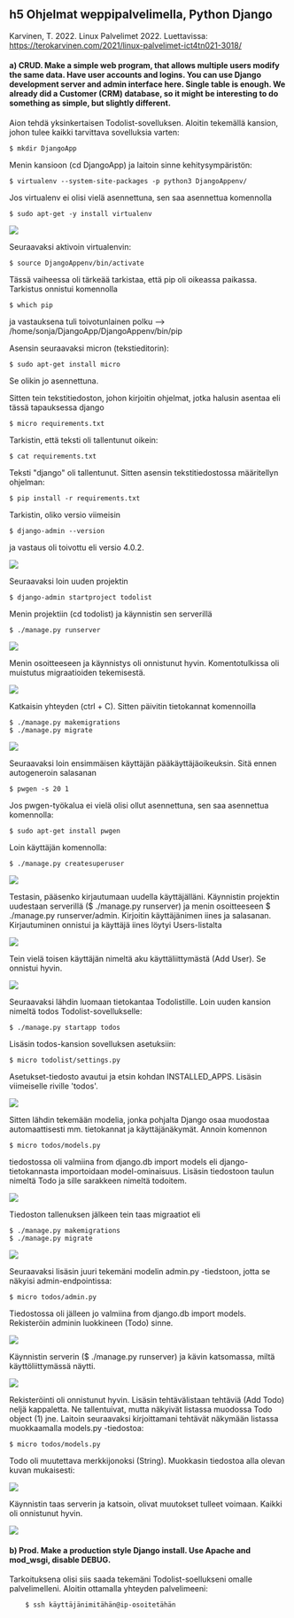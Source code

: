 ## h5 Ohjelmat weppipalvelimella, Python Django

Karvinen, T. 2022. Linux Palvelimet 2022. Luettavissa: https://terokarvinen.com/2021/linux-palvelimet-ict4tn021-3018/

#### a) CRUD. Make a simple web program, that allows multiple users modify the same data. Have user accounts and logins. You can use Django development server and admin interface here. Single table is enough. We already did a Customer (CRM) database, so it might be interesting to do something as simple, but slightly different.


Aion tehdä yksinkertaisen Todolist-sovelluksen. Aloitin tekemällä kansion, johon tulee kaikki tarvittava sovelluksia varten:

    $ mkdir DjangoApp
    
Menin kansioon (cd DjangoApp) ja laitoin sinne kehitysympäristön:

    $ virtualenv --system-site-packages -p python3 DjangoAppenv/
    
Jos virtualenv ei olisi vielä asennettuna, sen saa asennettua komennolla

    $ sudo apt-get -y install virtualenv

![](images/django1.png)

Seuraavaksi aktivoin virtualenvin:

    $ source DjangoAppenv/bin/activate
    
Tässä vaiheessa oli tärkeää tarkistaa, että pip oli oikeassa paikassa. Tarkistus onnistui komennolla

    $ which pip

ja vastauksena tuli toivotunlainen polku --> /home/sonja/DjangoApp/DjangoAppenv/bin/pip

Asensin seuraavaksi micron (tekstieditorin):

    $ sudo apt-get install micro
    
Se olikin jo asennettuna.

Sitten tein tekstitiedoston, johon kirjoitin ohjelmat, jotka halusin asentaa eli tässä tapauksessa django

    $ micro requirements.txt
    
Tarkistin, että teksti oli tallentunut oikein:

    $ cat requirements.txt

Teksti "django" oli tallentunut. Sitten asensin tekstitiedostossa määritellyn ohjelman:

    $ pip install -r requirements.txt
    
Tarkistin, oliko versio viimeisin

    $ django-admin --version
    
ja vastaus oli toivottu eli versio 4.0.2.

![](images/django2.png)


Seuraavaksi loin uuden projektin

    $ django-admin startproject todolist
   
Menin projektiin (cd todolist) ja käynnistin sen serverillä

    $ ./manage.py runserver
    
![](images/django3.png)
    
Menin osoitteeseen ja käynnistys oli onnistunut hyvin. Komentotulkissa oli muistutus migraatioiden tekemisestä.

![](images/django4.png)

Katkaisin yhteyden (ctrl + C). Sitten päivitin tietokannat komennoilla

    $ ./manage.py makemigrations
    $ ./manage.py migrate
    
![](images/django5.png)


Seuraavaksi loin ensimmäisen käyttäjän pääkäyttäjäoikeuksin. Sitä ennen autogeneroin salasanan

    $ pwgen -s 20 1
    
Jos pwgen-työkalua ei vielä olisi ollut asennettuna, sen saa asennettua komennolla:

    $ sudo apt-get install pwgen
    
Loin käyttäjän komennolla:

    $ ./manage.py createsuperuser

![](images/django6.png)
    
Testasin, pääsenko kirjautumaan uudella käyttäjälläni. Käynnistin projektin uudestaan serverillä ($ ./manage.py runserver) ja menin osoitteeseen $ ./manage.py runserver/admin. Kirjoitin käyttäjänimen iines ja salasanan. Kirjautuminen onnistui ja käyttäjä iines löytyi Users-listalta

![](images/django7.png)

Tein vielä toisen käyttäjän nimeltä aku käyttäliittymästä (Add User). Se onnistui hyvin.

![](images/django8.png)

Seuraavaksi lähdin luomaan tietokantaa Todolistille. Loin uuden kansion nimeltä todos Todolist-sovellukselle:

    $ ./manage.py startapp todos
    
Lisäsin todos-kansion sovelluksen asetuksiin:

    $ micro todolist/settings.py
    
Asetukset-tiedosto avautui ja etsin kohdan INSTALLED_APPS. Lisäsin viimeiselle riville 'todos'.

![](images/django9.png)

Sitten lähdin tekemään modelia, jonka pohjalta Django osaa muodostaa automaattisesti mm. tietokannat ja käyttäjänäkymät. Annoin komennon

    $ micro todos/models.py
    
tiedostossa oli valmiina from django.db import models eli django-tietokannasta importoidaan model-ominaisuus. Lisäsin tiedostoon taulun nimeltä Todo ja sille sarakkeen nimeltä todoitem. 

![](images/django10.png)

Tiedoston tallenuksen jälkeen tein taas migraatiot eli

    $ ./manage.py makemigrations
    $ ./manage.py migrate

![](images/django11.png)

Seuraavaksi lisäsin juuri tekemäni modelin admin.py -tiedstoon, jotta se näkyisi admin-endpointissa:

    $ micro todos/admin.py
    
Tiedostossa oli jälleen jo valmiina from django.db import models. Rekisteröin adminin luokkineen (Todo) sinne.

![](images/django12.png)

Käynnistin serverin ($ ./manage.py runserver) ja kävin katsomassa, miltä käyttöliittymässä näytti. 

![](images/django13.png)

Rekisteröinti oli onnistunut hyvin. Lisäsin tehtävälistaan tehtäviä (Add Todo) neljä kappaletta. Ne tallentuivat, mutta näkyivät listassa muodossa Todo object (1) jne. Laitoin seuraavaksi kirjoittamani tehtävät näkymään listassa muokkaamalla models.py -tiedostoa:

    $ micro todos/models.py
    
Todo oli muutettava merkkijonoksi (String). Muokkasin tiedostoa alla olevan kuvan mukaisesti:

![](images/django14.png)

Käynnistin taas serverin ja katsoin, olivat muutokset tulleet voimaan. Kaikki oli onnistunut hyvin.

![](images/django15.png)


#### b) Prod. Make a production style Django install. Use Apache and mod_wsgi, disable DEBUG.

Tarkoituksena olisi siis saada tekemäni Todolist-soellukseni omalle palvelimelleni. Aloitin ottamalla yhteyden palvelimeeni:

        $ ssh käyttäjänimitähän@ip-osoitetähän
        







